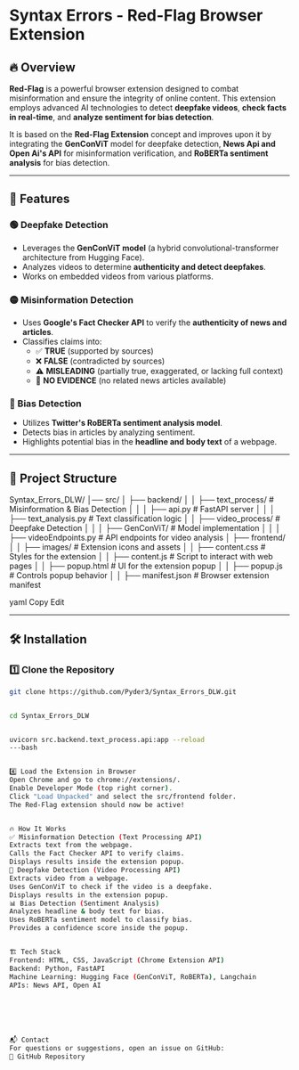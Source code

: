 # Syntax Errors - Red-Flag Browser Extension

## 🔥 Overview
**Red-Flag** is a powerful browser extension designed to combat misinformation and ensure the integrity of online content. This extension employs advanced AI technologies to detect **deepfake videos**, **check facts in real-time**, and **analyze sentiment for bias detection**.

It is based on the **Red-Flag Extension** concept and improves upon it by integrating the **GenConViT** model for deepfake detection, **News Api and Open Ai's API** for misinformation verification, and **RoBERTa sentiment analysis** for bias detection.

---

## 🚀 Features

### 🟢 Deepfake Detection
- Leverages the **GenConViT model** (a hybrid convolutional-transformer architecture from Hugging Face).
- Analyzes videos to determine **authenticity and detect deepfakes**.
- Works on embedded videos from various platforms.

### 🟡 Misinformation Detection
- Uses **Google's Fact Checker API** to verify the **authenticity of news and articles**.
- Classifies claims into:
  - ✅ **TRUE** (supported by sources)
  - ❌ **FALSE** (contradicted by sources)
  - ⚠️ **MISLEADING** (partially true, exaggerated, or lacking full context)
  - 🤷 **NO EVIDENCE** (no related news articles available)

### 🔴 Bias Detection
- Utilizes **Twitter's RoBERTa sentiment analysis model**.
- Detects bias in articles by analyzing sentiment.
- Highlights potential bias in the **headline and body text** of a webpage.

---

## 📁 Project Structure

Syntax_Errors_DLW/ │── src/ │ ├── backend/ │ │ ├── text_process/ # Misinformation & Bias Detection │ │ │ ├── api.py # FastAPI server │ │ │ ├── text_analysis.py # Text classification logic │ │ ├── video_process/ # Deepfake Detection │ │ │ ├── GenConViT/ # Model implementation │ │ │ ├── videoEndpoints.py # API endpoints for video analysis │ ├── frontend/
│ │ ├── images/ # Extension icons and assets
│ │ ├── content.css # Styles for the extension
│ │ ├── content.js # Script to interact with web pages
│ │ ├── popup.html # UI for the extension popup
│ │ ├── popup.js # Controls popup behavior
│ │ ├── manifest.json # Browser extension manifest

yaml
Copy
Edit

---

## 🛠️ Installation

### 1️⃣ Clone the Repository
```bash
git clone https://github.com/Pyder3/Syntax_Errors_DLW.git


cd Syntax_Errors_DLW


uvicorn src.backend.text_process.api:app --reload
---bash 


4️⃣ Load the Extension in Browser
Open Chrome and go to chrome://extensions/.
Enable Developer Mode (top right corner).
Click "Load Unpacked" and select the src/frontend folder.
The Red-Flag extension should now be active!


🔥 How It Works
✅ Misinformation Detection (Text Processing API)
Extracts text from the webpage.
Calls the Fact Checker API to verify claims.
Displays results inside the extension popup.
🎥 Deepfake Detection (Video Processing API)
Extracts video from a webpage.
Uses GenConViT to check if the video is a deepfake.
Displays results in the extension popup.
📊 Bias Detection (Sentiment Analysis)
Analyzes headline & body text for bias.
Uses RoBERTa sentiment model to classify bias.
Provides a confidence score inside the popup.


🏗️ Tech Stack
Frontend: HTML, CSS, JavaScript (Chrome Extension API)
Backend: Python, FastAPI
Machine Learning: Hugging Face (GenConViT, RoBERTa), Langchain
APIs: News API, Open AI






📬 Contact
For questions or suggestions, open an issue on GitHub:
🔗 GitHub Repository


